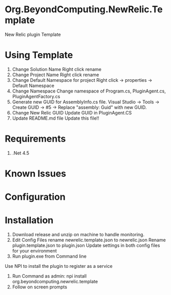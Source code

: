 # Org.BeyondComputing.NewRelic.Template
New Relic plugin Template

# Using Template
1. Change Solution Name
	Right click rename
2. Change Project Name
	Right click rename
3. Change Default Namespace for project
	Right click -> properties -> Default Namespace
4. Change Namespace
	Change namespace of Program.cs, PluginAgent.cs, PluginAgentFactory.cs
5. Generate new GUID for AssemblyInfo.cs file.
	Visual Studio -> Tools -> Create GUID -> #5 -> Replace "assembly: Guid" with new GUID.
6. Change New Relic GUID
	Update GUID in PluginAgent.CS
7. Update README.md file
	Update this file!!

# Requirements
1. .Net 4.5

# Known Issues

# Configuration

# Installation
1. Download release and unzip on machine to handle monitoring.
2. Edit Config Files
    rename newrelic.template.json to newrelic.json
    Rename plugin.template.json to plugin.json
    Update settings in both config files for your environment
3. Run plugin.exe from Command line

Use NPI to install the plugin to register as a service

1. Run Command as admin: npi install org.beyondcomputing.newrelic.template
2. Follow on screen prompts
